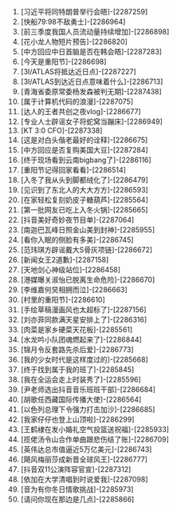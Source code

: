 
1. [习近平将同特朗普举行会晤]-[2287259]
1. [快船79:98不敌勇士]-[2286964]
1. [前三季度我国人员流动量持续增加]-[2286898]
1. [花小龙人物短片预告]-[2286820]
1. [中方回应中日首脑是否在韩会晤]-[2287283]
1. [今天是重阳节]-[2286698]
1. [3I/ATLAS将抵达近日点]-[2287227]
1. [3I/ATLAS到达近日点意味着什么]-[2286713]
1. [青海省委原常委杨发森被判无期]-[2287438]
1. [属于计算机代码的浪漫]-[2287075]
1. [达人的王者共创之夜vlog]-[2286677]
1. [专业人士辟谣女子将蛇窝当蹦床]-[2286949]
1. [KT 3:0 CFO]-[2287338]
1. [这是对白头偕老最好的诠释]-[2286675]
1. [中方回应是否复购美国大豆]-[2287284]
1. [终于现场看到云南bigbang了]-[2286116]
1. [重阳节记得回家看看]-[2286514]
1. [入冬了我从头到脚都绒化了]-[2286479]
1. [见识到了东北人的大大方方]-[2286593]
1. [在家轻松复刻奶皮子糖葫芦]-[2285564]
1. [第一批网友已吃上入冬火锅]-[2285665]
1. [抖音美好奇妙夜节目单]-[2287064]
1. [南迦巴瓦峰日照金山美到封神]-[2285955]
1. [看你入眠的侧脸有多美]-[2286745]
1. [范玮琪方辟谣戴大S骨灰项链]-[2286672]
1. [新闻女王2道歉]-[2287158]
1. [天地剑心神级站位]-[2286458]
1. [港媒曝关淑怡已脱离生命危险]-[2286670]
1. [李维嘉何炅相拥而泣]-[2286663]
1. [村里的重阳节]-[2286610]
1. [手绘草稿漫画风也太超标了]-[2287156]
1. [刘亦菲同款满天星安排上了]-[2286316]
1. [肉菜是家乡硬菜天花板]-[2285561]
1. [水龙吟小队团魂燃起来了]-[2286844]
1. [锦月令反套路先杀后爱]-[2286773]
1. [我的少女时代是这样度过的]-[2285668]
1. [终于找到属于我的班了]-[2285845]
1. [我在全运会走上时装秀了]-[2285596]
1. [尹老师选出抖音音乐班班干部]-[2286684]
1. [胡歌任西藏国际传播大使]-[2286564]
1. [以色列总理下令强力打击加沙]-[2286685]
1. [我家仔仔也登上山顶啦]-[2286299]
1. [王鹤棣在发小婚礼空气投篮送祝福]-[2285933]
1. [揽佬汤令山合作单曲跟悲伤结了账]-[2286709]
1. [英伟达总市值逼近5万亿美元]-[2286743]
1. [飓风梅丽莎成新晋全球风王]-[2286777]
1. [抖音双11公演阵容官宣]-[2287312]
1. [依加在大学清唱到时说爱我]-[2287098]
1. [音为有你冬日情歌挑战]-[2285973]
1. [请问你现在那边是几点]-[2285866]